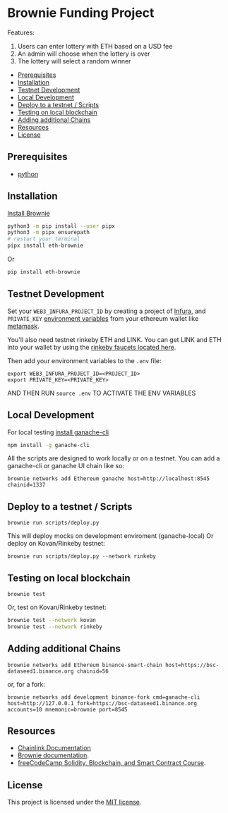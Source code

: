 # Brownie Funding Project

Features:

1. Users can enter lottery with ETH based on a USD fee
2. An admin will choose when the lottery is over
3. The lottery will select a random winner

- [Prerequisites](#prerequisites)
- [Installation](#installation)
- [Testnet Development](#testnet-development)
- [Local Development](#local-development)
- [Deploy to a testnet / Scripts](#deploy-to-a-testnet--scripts)
- [Testing on local blockchain](#testing-on-local-blockchain)
- [Adding additional Chains](#adding-additional-chains)
- [Resources](#resources)
- [License](#license)

## Prerequisites

- [python](https://www.python.org/downloads/)

## Installation

[Install Brownie](https://eth-brownie.readthedocs.io/en/stable/install.html)

```bash
python3 -m pip install --user pipx
python3 -m pipx ensurepath
# restart your terminal
pipx install eth-brownie
```

Or

```bash
pip install eth-brownie
```

## Testnet Development

Set your `WEB3_INFURA_PROJECT_ID` by creating a project of [Infura](https://infura.io/), and `PRIVATE_KEY` [environment variables](https://www.twilio.com/blog/2017/01/how-to-set-environment-variables.html) from your ethereum wallet like [metamask](https://metamask.io/).

You'll also need testnet rinkeby ETH and LINK. You can get LINK and ETH into your wallet by using the [rinkeby faucets located here](https://docs.chain.link/docs/link-token-contracts#rinkeby).

Then add your environment variables to the `.env` file:

```
export WEB3_INFURA_PROJECT_ID=<PROJECT_ID>
export PRIVATE_KEY=<PRIVATE_KEY>
```

AND THEN RUN `source .env` TO ACTIVATE THE ENV VARIABLES

## Local Development

For local testing [install ganache-cli](https://www.npmjs.com/package/ganache-cli)

```bash
npm install -g ganache-cli
```

All the scripts are designed to work locally or on a testnet. You can add a ganache-cli or ganache UI chain like so:

```
brownie networks add Ethereum ganache host=http://localhost:8545 chainid=1337
```

## Deploy to a testnet / Scripts

```
brownie run scripts/deploy.py
```

This will deploy mocks on development enviroment (ganache-local)
Or deploy on Kovan/Rinkeby testnet:

```
brownie run scripts/deploy.py --network rinkeby
```

## Testing on local blockchain

```
brownie test
```

Or, test on Kovan/Rinkeby testnet:

```bash
brownie test --network kovan
brownie test --network rinkeby
```

## Adding additional Chains

```
brownie networks add Ethereum binance-smart-chain host=https://bsc-dataseed1.binance.org chainid=56
```

or, for a fork:

```
brownie networks add development binance-fork cmd=ganache-cli host=http://127.0.0.1 fork=https://bsc-dataseed1.binance.org accounts=10 mnemonic=brownie port=8545
```

## Resources

- [Chainlink Documentation](https://docs.chain.link/docs)
- [Brownie documentation](https://eth-brownie.readthedocs.io/en/stable/).
- [freeCodeCamp Solidity, Blockchain, and Smart Contract Course](https://www.youtube.com/watch?v=M576WGiDBdQ&list=WL&ab_channel=freeCodeCamp.org).

## License

This project is licensed under the [MIT license](LICENSE).
